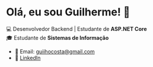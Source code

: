 # Olá, eu sou Guilherme! 👋
💻 Desenvolvedor Backend | Estudante de **ASP.NET Core**  
🎓 Estudante de **Sistemas de Informação**  

- 📧 Email: guiihocosta@gmail.com
- 🔗 [LinkedIn](https://www.linkedin.com/in/guilherme-costa-6ab4a4214/)  
